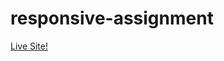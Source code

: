 # responsive-assignment
[Live Site!](https://shadow-chaser.github.io/responsive-assignment/index.html)
